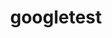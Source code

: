 ---
title: "googletest"
layout: cache
categories: [package, develop]
meta: {"compilers": ["gcc@=10.3.0", "gcc@=11.4.0", "gcc@=13.2.0"], "num_specs": 13, "num_specs_by_stack": {"e4s": 3, "e4s-cray-sles": 2, "e4s-neoverse_v1": 4, "ml-linux-x86_64-rocm": 4, "root": 13}, "oss": ["sle_hpc15", "ubuntu22.04", "ubuntu24.04"], "platforms": ["linux"], "stacks": ["e4s", "e4s-cray-sles", "e4s-neoverse_v1", "ml-linux-x86_64-rocm", "root"], "targets": ["neoverse_v1", "x86_64_v3", "x86_64_v4"], "versions": ["1.12.1", "1.15.2"]}
spec_details: [{"compiler": "gcc@=13.2.0", "hash": "7ocfuhq46qm3rl75nsbxavgcnsmueayr", "os": "ubuntu24.04", "platform": "linux", "size": "-", "stacks": ["ml-linux-x86_64-rocm", "root"], "target": "x86_64_v3", "variants": ["~absl", "build_system=cmake", "build_type=Release", "cxxstd=14", "generator=make", "+gmock", "~ipo", "+pthreads", "+shared"], "versions": ["1.15.2"]}, {"compiler": "gcc@=11.4.0", "hash": "a6wsnwqyk5mrjyes3ve6ty6tfrmrv3i4", "os": "ubuntu22.04", "platform": "linux", "size": "-", "stacks": ["e4s-neoverse_v1", "root"], "target": "neoverse_v1", "variants": ["build_system=cmake", "build_type=Release", "cxxstd=11", "generator=make", "+gmock", "~ipo", "+pthreads", "+shared"], "versions": ["1.12.1"]}, {"compiler": "gcc@=13.2.0", "hash": "dgotzv7czsy3qcliflmysqj5nzjpgaqi", "os": "ubuntu24.04", "platform": "linux", "size": "-", "stacks": ["ml-linux-x86_64-rocm", "root"], "target": "x86_64_v3", "variants": ["~absl", "build_system=cmake", "build_type=Release", "cxxstd=14", "generator=make", "+gmock", "~ipo", "+pthreads", "+shared"], "versions": ["1.15.2"]}, {"compiler": "gcc@=13.2.0", "hash": "g7pqlnbhpksdv4c34mxmpvnhg6k37oy3", "os": "ubuntu24.04", "platform": "linux", "size": "-", "stacks": ["ml-linux-x86_64-rocm", "root"], "target": "x86_64_v3", "variants": ["~absl", "build_system=cmake", "build_type=Release", "cxxstd=14", "generator=make", "+gmock", "~ipo", "+pthreads", "+shared"], "versions": ["1.15.2"]}, {"compiler": "gcc@=11.4.0", "hash": "gbrstu2fbxbhghusoircblbtfg74ocqd", "os": "ubuntu22.04", "platform": "linux", "size": "-", "stacks": ["e4s-neoverse_v1", "root"], "target": "neoverse_v1", "variants": ["build_system=cmake", "build_type=Release", "cxxstd=11", "generator=make", "+gmock", "~ipo", "+pthreads", "+shared"], "versions": ["1.12.1"]}, {"compiler": "gcc@=11.4.0", "hash": "gj74q7njdjrlvneinpbrrzxc56kchfb5", "os": "ubuntu22.04", "platform": "linux", "size": "-", "stacks": ["e4s", "root"], "target": "x86_64_v3", "variants": ["~absl", "build_system=cmake", "build_type=Release", "cxxstd=14", "generator=make", "+gmock", "~ipo", "+pthreads", "+shared"], "versions": ["1.15.2"]}, {"compiler": "gcc@=11.4.0", "hash": "gthmqimn7hwsjhnaie5yrpf4iohjeqxs", "os": "ubuntu22.04", "platform": "linux", "size": "-", "stacks": ["e4s", "root"], "target": "x86_64_v3", "variants": ["~absl", "build_system=cmake", "build_type=Release", "cxxstd=14", "generator=make", "+gmock", "~ipo", "+pthreads", "+shared"], "versions": ["1.15.2"]}, {"compiler": "gcc@=11.4.0", "hash": "ltydkh3i6df6mffyhlrnhlfwspiqjyzv", "os": "ubuntu22.04", "platform": "linux", "size": "-", "stacks": ["e4s-neoverse_v1", "root"], "target": "neoverse_v1", "variants": ["build_system=cmake", "build_type=Release", "cxxstd=11", "generator=make", "+gmock", "~ipo", "+pthreads", "+shared"], "versions": ["1.12.1"]}, {"compiler": "gcc@=10.3.0", "hash": "mjn3ojthipkw7lexomv4diiomobnb6u6", "os": "sle_hpc15", "platform": "linux", "size": "-", "stacks": ["e4s-cray-sles", "root"], "target": "x86_64_v4", "variants": ["build_system=cmake", "build_type=Release", "cxxstd=11", "generator=make", "+gmock", "~ipo", "+pthreads", "+shared"], "versions": ["1.12.1"]}, {"compiler": "gcc@=11.4.0", "hash": "oxyl7oebwyexsq3geh74n3j4zjeme6tu", "os": "ubuntu22.04", "platform": "linux", "size": "-", "stacks": ["e4s", "root"], "target": "x86_64_v3", "variants": ["~absl", "build_system=cmake", "build_type=Release", "cxxstd=14", "generator=make", "+gmock", "~ipo", "+pthreads", "+shared"], "versions": ["1.15.2"]}, {"compiler": "gcc@=10.3.0", "hash": "ppxw2mz6tnwi57kconmwwfc7mbr3kj2m", "os": "sle_hpc15", "platform": "linux", "size": "-", "stacks": ["e4s-cray-sles", "root"], "target": "x86_64_v4", "variants": ["build_system=cmake", "build_type=Release", "cxxstd=11", "generator=make", "+gmock", "~ipo", "+pthreads", "+shared"], "versions": ["1.12.1"]}, {"compiler": "gcc@=13.2.0", "hash": "qyds5u6fdr2oioeviq5kw3dfkbnmp7ow", "os": "ubuntu24.04", "platform": "linux", "size": "-", "stacks": ["ml-linux-x86_64-rocm", "root"], "target": "x86_64_v3", "variants": ["~absl", "build_system=cmake", "build_type=Release", "cxxstd=14", "generator=make", "+gmock", "~ipo", "+pthreads", "+shared"], "versions": ["1.15.2"]}, {"compiler": "gcc@=11.4.0", "hash": "zjot2duy37zwoc7wszwwjgwxnmwjelvx", "os": "ubuntu22.04", "platform": "linux", "size": "-", "stacks": ["e4s-neoverse_v1", "root"], "target": "neoverse_v1", "variants": ["build_system=cmake", "build_type=Release", "cxxstd=11", "generator=make", "+gmock", "~ipo", "+pthreads", "+shared"], "versions": ["1.12.1"]}]
---